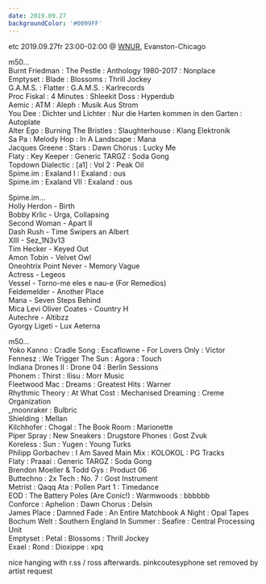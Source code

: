 ```yaml
---
date: 2019.09.27
backgroundColor: '#0099FF'
---
```


etc 2019.09.27fr 23:00-02:00 @ [WNUR](http://www.wnur.org/), Evanston-Chicago  

m50...  
Burnt Friedman : The Pestle : Anthology 1980-2017 : Nonplace  
Emptyset : Blade : Blossoms : Thrill Jockey  
G.A.M.S. : Flatter : G.A.M.S. : Karlrecords  
Proc Fiskal : 4 Minutes : Shleekit Doss : Hyperdub  
Aemic : ATM : Aleph : Musik Aus Strom  
You Dee : Dichter und Lichter : Nur die Harten kommen in den Garten : Autoplate  
Alter Ego : Burning The Bristles : Slaughterhouse : Klang Elektronik  
Sa Pa : Melody Hop : In A Landscape : Mana  
Jacques Greene : Stars : Dawn Chorus : Lucky Me  
Flaty : Key Keeper : Generic TARGZ : Soda Gong  
Topdown Dialectic : \[a1\] : Vol 2 : Peak Oil  
Spime.im : Exaland I : Exaland : ous  
Spime.im : Exaland VII : Exaland : ous  

Spime.im...  
Holly Herdon - Birth  
Bobby Krlic - Urga, Collapsing  
Second Woman - Apart II  
Dash Rush - Time Swipers an Albert  
XIII - Sez\_1N3v13  
Tim Hecker - Keyed Out  
Amon Tobin - Velvet Owl  
Oneohtrix Point Never - Memory Vague  
Actress - Legeos  
Vessel - Torno-me eles e nau-e (For Remedios)  
Feldemelder - Another Place  
Mana - Seven Steps Behind  
Mica Levi Oliver Coates - Country H  
Autechre - Altibzz  
Gyorgy Ligeti - Lux Aeterna  

m50...  
Yoko Kanno : Cradle Song : Escaflowne - For Lovers Only : Victor  
Fennesz : We Trigger The Sun : Agora : Touch  
Indiana Drones II : Drone 04 : Berlin Sessions  
Phonem : Thirst : Ilisu : Morr Music  
Fleetwood Mac : Dreams : Greatest Hits : Warner  
Rhythmic Theory : At What Cost : Mechanised Dreaming : Creme Organization  
\_moonraker : Bulbric  
Shielding : Mellan  
Kilchhofer : Chogal : The Book Room : Marionette  
Piper Spray : New Sneakers : Drugstore Phones : Gost Zvuk  
Koreless : Sun : Yugen : Young Turks  
Philipp Gorbachev : I Am Saved Main Mix : KOLOKOL : PG Tracks  
Flaty : Praaai : Generic TARGZ : Soda Gong  
Brendon Moeller & Todd Gys : Product 06  
Buttechno : 2x Tech : No. 7 : Gost Instrument  
Metrist : Qaqq Ata : Pollen Part 1 : Timedance  
EOD : The Battery Poles (Are Conic!) : Warmwoods : bbbbbb  
Conforce : Aphelion : Dawn Chorus : Delsin  
James Place : Damned Fade : An Entire Matchbook A Night : Opal Tapes  
Bochum Welt : Southern England In Summer : Seafire : Central Processing Unit  
Emptyset : Petal : Blossoms : Thrill Jockey  
Exael : Rond : Dioxippe : xpq  

nice hanging with r.ss / ross afterwards. pinkcoutesyphone set removed by artist request